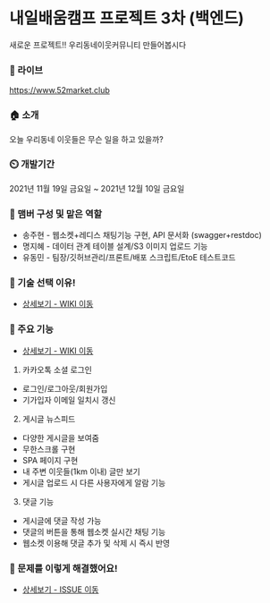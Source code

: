 # 내일배움캠프 프로젝트 3차 (백엔드)

새로운 프로젝트!! 우리동네이웃커뮤니티 만들어봅시다

### 🔗 라이브

https://www.52market.club

### 🏠 소개

오늘 우리동네 이웃들은 무슨 일을 하고 있을까?

### ⏲️ 개발기간

2021년 11월 19일 금요일 ~ 2021년 12월 10일 금요일

### 🧙 맴버 구성 및 맡은 역할

* 송주현 - 웹소켓+레디스 채팅기능 구현, API 문서화 (swagger+restdoc)
* 명지혜 - 데이터 관계 테이블 설계/S3 이미지 업로드 기능
* 유동민 - 팀장/깃허브관리/프론트/배포 스크립트/EtoE 테스트코드

### 📌 기술 선택 이유!
- <a href="https://github.com/AndrewDongminYoo/52market.shop/wiki" >상세보기 - WIKI 이동</a>  

### 📌 주요 기능
- <a href="https://github.com/JARYOGOOJO/52market.shop/wiki/002.-Technical-requirements" >상세보기 - WIKI 이동</a>  

1. 카카오톡 소셜 로그인  

* 로그인/로그아웃/회원가입  
* 기가입자 이메일 일치시 갱신  
  
2. 게시글 뉴스피드

* 다양한 게시글을 보여줌
* 무한스크롤 구현  
* SPA 페이지 구현  
* 내 주변 이웃들(1km 이내) 글만 보기
* 게시글 업로드 시 다른 사용자에게 알람 기능  
  
3. 댓글 기능

* 게시글에 댓글 작성 가능
* 댓글의 버튼을 통해 웹소켓 실시간 채팅 기능
* 웹소켓 이용해 댓글 추가 및 삭제 시 즉시 반영

### 📌 문제를 이렇게 해결했어요!
- <a href="https://github.com/JARYOGOOJO/52market.shop/wiki/%23-%F0%9F%9A%80%EC%B5%9C%EC%A2%85-%EB%B0%9C%ED%91%9C-%ED%8A%B8%EB%9F%AC%EB%B8%94-%EC%8A%88%ED%8C%85%F0%9F%9A%80" >상세보기 - ISSUE 이동</a>  

